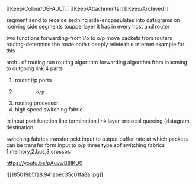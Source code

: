 [[Keep/Colour/DEFAULT]] [[Keep/Attachments]] [[Keep/Archived]] 

segment send to receice
sedning side-encpasulates into datagrams
on rceiving side segments toupperlayer
it has in every host and router

two functions
forwarding-from i/o to o/p move packets from routers
routing-determine the route 
both r deeply releteable
internet example for this

arch . of routing
run routing algorithm 
forwarding algorithm from inocming to outgoing link
4 parts
1. router i/p ports
2.             o/p
3. routing processor
4. high speed switching fabric

in input port function
line termination,link layer protocol,queeing (datagram destination 

switching fabrics
transfer pckt input to output buffer
rate at which packets can be transfer form input to o/p
three type sof switching fabrics 1.memory,2.bus,3.crossbsr


 https://youtu.be/pAuvwB8IKU0





![[185019b5fa8.941abec35c01fa8a.jpg]]